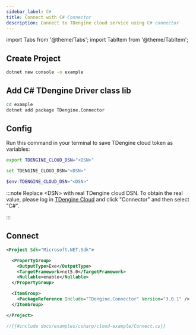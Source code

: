 ```yaml
---
sidebar_label: C#
title: Connect with C# Connector
description: Connect to TDengine cloud service using C# connector
---
```

import Tabs from '@theme/Tabs';
import TabItem from '@theme/TabItem';

## Create Project

```bash
dotnet new console -o example
```

## Add C# TDengine Driver class lib

```bash
cd example
dotnet add package TDengine.Connector
```

## Config

Run this command in your terminal to save TDengine cloud token as variables:

<Tabs defaultValue="bash">
<TabItem value="bash" label="Bash">

```bash
export TDENGINE_CLOUD_DSN="<DSN>"
```

</TabItem>
<TabItem value="cmd" label="CMD">

```bash
set TDENGINE_CLOUD_DSN="<DSN>"
```

</TabItem>
<TabItem value="powershell" label="Powershell">

```powershell
$env:TDENGINE_CLOUD_DSN="<DSN>"
```

</TabItem>
</Tabs>


<!-- exclude -->
:::note
Replace  <DSN\> with real TDengine cloud DSN. To obtain the real value, please log in [TDengine Cloud](https://cloud.tdengine.com) and click "Connector" and then select "C#".

:::
<!-- exclude-end -->

## Connect

``` XML
<Project Sdk="Microsoft.NET.Sdk">

  <PropertyGroup>
    <OutputType>Exe</OutputType>
    <TargetFramework>net5.0</TargetFramework>
    <Nullable>enable</Nullable>
  </PropertyGroup>

  <ItemGroup>
    <PackageReference Include="TDengine.Connector" Version="3.0.1" />
  </ItemGroup>

</Project>
```

```C#
//{{#include docs/examples/csharp/cloud-example/Connect.cs}}
```
